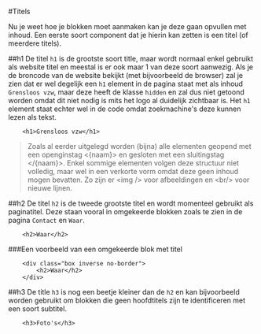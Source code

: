 #Titels

Nu je weet hoe je blokken moet aanmaken kan je deze gaan opvullen met inhoud. Een eerste soort component dat je hierin kan zetten is een titel (of meerdere titels).

##h1
De titel `h1` is de grootste soort title, maar wordt normaal enkel gebruikt als website titel en meestal is er ook maar 1 van deze soort aanwezig. Als je de broncode van de website bekijkt (met bijvoorbeeld de browser) zal je zien dat er wel degelijk een `h1` element in de pagina staat met als inhoud `Grensloos vzw`, maar deze heeft de klasse `hidden` en zal dus niet getoond worden omdat dit niet nodig is mits het logo al duidelijk zichtbaar is. Het `h1` element staat echter wel in de code omdat zoekmachine's deze kunnen lezen als tekst.
```
    <h1>Grensloos vzw</h1>
```
>Zoals al eerder uitgelegd worden (bijna) alle elementen geopend met een openginstag <{naam}> en gesloten met een sluitingstag </{naam}>. Enkel sommige elementen volgen deze structuur niet volledig, maar wel in een verkorte vorm omdat deze geen inhoud mogen bevatten. Zo zijn er &lt;img /&gt; voor afbeeldingen en &lt;br/&gt; voor nieuwe lijnen.

##h2
De titel `h2` is de tweede grootste titel en wordt momenteel gebruikt als paginatitel. Deze staan vooral in omgekeerde blokken zoals te zien in de pagina `Contact` en `Waar`.
```
    <h2>Waar</h2>
```
###Een voorbeeld van een omgekeerde blok met titel
```
    <div class="box inverse no-border">
        <h2>Waar</h2>
    </div>
```

##h3
De title `h3` is nog een beetje kleiner dan de `h2` en kan bijvoorbeeld worden gebruikt om blokken die geen hoofdtitels zijn te identificeren met een soort subtitel.
```
    <h3>Foto's</h3>
```
